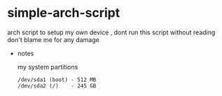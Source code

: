 # simple-arch-script
arch script to setup my own device , dont run this script without reading don't blame me for any damage

- notes

    my system partitions
    
      /dev/sda1 (boot) - 512 MB
      /dev/sda2 (/)    - 245 GB 

